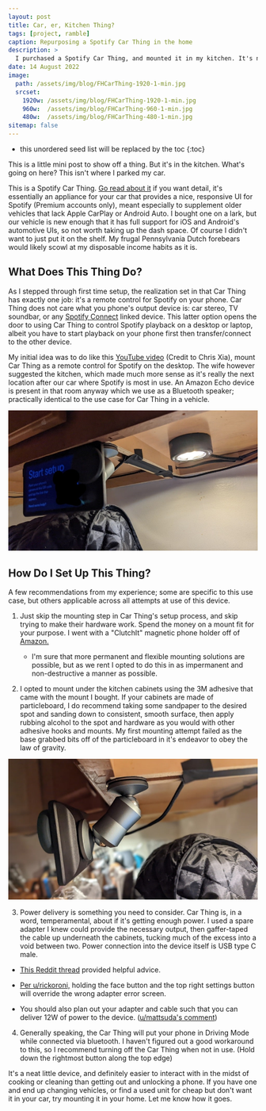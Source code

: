 ```yaml
---
layout: post
title: Car, er, Kitchen Thing? 
tags: [project, ramble]
caption: Repurposing a Spotify Car Thing in the home
description: >
  I purchased a Spotify Car Thing, and mounted it in my kitchen. It's neat, try it if you find one for cheap. 
date: 14 August 2022
image: 
  path: /assets/img/blog/FHCarThing-1920-1-min.jpg
  srcset: 
    1920w: /assets/img/blog/FHCarThing-1920-1-min.jpg
    960w:  /assets/img/blog/FHCarThing-960-1-min.jpg
    480w:  /assets/img/blog/FHCarThing-480-1-min.jpg
sitemap: false
---
```


* this unordered seed list will be replaced by the toc
{:toc}

This is a little mini post to show off a thing. But it's in the kitchen. What's going on here? This isn't where I parked my car.

This is a Spotify Car Thing. [Go read about it](https://carthing.spotify.com/) if you want detail, it's essentially an appliance for your car that provides a nice, responsive UI for Spotify (Premium accounts only), meant especially to supplement older vehicles that lack Apple CarPlay or Android Auto. I bought one on a lark, but our vehicle is new enough that it has full support for iOS and Android's automotive UIs, so not worth taking up the dash space. Of course I didn't want to just put it on the shelf. My frugal Pennsylvania Dutch forebears would likely scowl at my disposable income habits as it is. 

## What Does This Thing Do?

As I stepped through first time setup, the realization set in that Car Thing has exactly one job: it's a remote control for Spotify on your phone. Car Thing does not care what you phone's output device is: car stereo, TV soundbar, or any [Spotify Connect](https://support.spotify.com/us/article/spotify-connect/) linked device. This latter option opens the door to using Car Thing to control Spotify playback on a desktop or laptop, albeit you have to start playback on your phone first then transfer/connect to the other device.

My initial idea was to do like this [YouTube video](https://www.youtube.com/watch?v=MDkj8yz7VKo) (Credit to Chris Xia), mount Car Thing as a remote control for Spotify on the desktop. The wife however suggested the kitchen, which made much more sense as it's really the next location after our car where Spotify is most in use. An Amazon Echo device is present in that room anyway which we use as a Bluetooth speaker; practically identical to the use case for Car Thing in a vehicle. 

![](/assets/img/blog/FHCarThing-960-3-min.jpg)

## How Do I Set Up This Thing?

A few recommendations from my experience; some are specific to this use case, but others applicable across all attempts at use of this device. 

1) Just skip the mounting step in Car Thing's setup process, and skip trying to make their hardware work. Spend the money on a mount fit for your purpose. I went with a "ClutchIt" magnetic phone holder off of [Amazon. ](https://www.amazon.com/gp/product/B06XSXMM1L/ref=ppx_yo_dt_b_search_asin_title?ie=UTF8&psc=1)
	- I'm sure that more permanent and flexible mounting solutions are possible, but as we rent I opted to do this in as impermanent and non-destructive a manner as possible. 
	
2) I opted to mount under the kitchen cabinets using the 3M adhesive that came with the mount I bought. If your cabinets are made of particleboard, I do recommend taking some sandpaper to the desired spot and sanding down to consistent, smooth surface, then apply rubbing alcohol to the spot and hardware as you would with other adhesive hooks and mounts. My first mounting attempt failed as the base grabbed bits off of the particleboard in it's endeavor to obey the law of gravity. 

![](/assets/img/blog/FHCarThing-960-2-min.jpg)

3) Power delivery is something you need to consider. Car Thing is, in a word, temperamental, about if it's getting enough power. I used a spare adapter I knew could provide the necessary output, then gaffer-taped the cable up underneath the cabinets, tucking much of the excess into a void between two. Power connection into the device itself is USB type C male.  
	
  - [This Reddit thread](https://www.reddit.com/r/spotify/comments/qvkk15/why_doesnt_the_car_thing_work_with_other_adapters/) provided helpful advice. 
	
  - [Per u/rickoroni,](https://www.reddit.com/r/spotify/comments/qvkk15/comment/hn30nhm/?utm_source=reddit&utm_medium=web2x&context=3) holding the face button and the top right settings button will override the wrong adapter error screen. 
	
  - You should also plan out your adapter and cable such that you can deliver 12W of power to the device. ([u/mattsuda's comment](https://www.reddit.com/r/spotify/comments/qvkk15/comment/hkxf4jy/?utm_source=reddit&utm_medium=web2x&context=3)) 

4) Generally speaking, the Car Thing will put your phone in Driving Mode while connected via bluetooth. I haven't figured out a good workaround to this, so I recommend turning off the Car Thing when not in use. (Hold down the rightmost button along the top edge) 

It's a neat little device, and definitely easier to interact with in the midst of cooking or cleaning than getting out and unlocking a phone. If you have one and end up changing vehicles, or find a used unit for cheap but don't want it in your car, try mounting it in your home. Let me know how it goes. 
